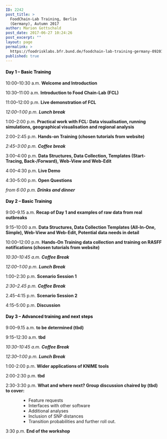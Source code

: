 ```yaml
---
ID: 2242
post_title: >
  FoodChain-Lab Training, Berlin
  (Germany), Autumn 2017
author: Marion Gottschald
post_date: 2017-06-27 10:24:26
post_excerpt: ""
layout: page
permalink: >
  https://foodrisklabs.bfr.bund.de/foodchain-lab-training-germany-092017/
published: true
---
```

<h4><span style="color: #000000;"><strong>Day 1 – Basic Training</strong></span></h4>
10:00–10:30 a.m.
<strong>Welcome and Introduction</strong>
<em></em>

10:30–11:00 a.m.
<strong>Introduction to Food Chain-Lab (FCL)</strong>
<em></em>

11:00–12:00 p.m.
<strong>Live demonstration of FCL</strong>
<em></em>

<em>12:00–1:00 p.m. 
<strong>Lunch break</strong></em>

1:00–2:00 p.m.
<strong>Practical work with FCL: Data visualisation, running simulations, geographical visualisation and regional analysis</strong>
<em></em>

2:00–2:45 p.m.
<strong>Hands-on Training (chosen tutorials from website)</strong>
<em></em>

<em>2:45–3:00 p.m. 
<strong>Coffee break</strong></em>

3:00–4:00 p.m.
<strong>Data Structures, Data Collection, Templates (Start-Tracing, Back-/Forward), Web-View and Web-Edit</strong>
<em></em>

4:00–4:30 p.m.
<strong>Live Demo</strong>
<em></em>

4:30–5:00 p.m.
<strong>Open Questions</strong>
<em></em>

<em>from 6:00 p.m. 
<strong>Drinks and dinner</strong></em>

<h4><span style="color: #000000;">Day 2 – Basic Training</span></h4>

9:00–9.15 a.m.
<strong>Recap of Day 1 and examples of raw data from real outbreaks</strong>
<em></em>

9:15–10:00 a.m.
<strong>Data Structures, Data Collection Templates (All-In-One, Simple), Web-View and Web-Edit, Potential data needs in detail</strong>
<em></em>

10:00–12:00 p.m.
<strong>Hands-On Training data collection and training on RASFF notifications (chosen tutorials from website)</strong>
<em></em>

<em>10:30–10:45 a.m. 
<strong>Coffee Break</strong></em>

<em>12:00–1:00 p.m. 
<strong>Lunch Break</strong></em>

1:00–2:30 p.m.
<strong>Scenario Session 1</strong>
<em></em>

<em>2:30–2.45 p.m. 
<strong>Coffee Break</strong></em>

2.45–4:15 p.m.
<strong>Scenario Session 2</strong>
<em></em>

4:15–5:00 p.m.
<strong>Discussion</strong>
<em></em>

<h4><span style="color: #000000;">Day 3 – Advanced training and next steps</span></h4>

9:00–9.15 a.m.
<strong>to be determined (tbd)</strong>
<em></em>

9:15–12:30 a.m.
<strong>tbd</strong>
<em></em>

<em>10:30–10:45 a.m. 
<strong>Coffee Break</strong></em>

<em>12:30–1:00 p.m. 
<strong>Lunch Break</strong></em>

1:00-2:00 p.m.
<strong>Wider applications of KNIME tools</strong>
<em></em>

2:00-2:30 p.m.
<strong>tbd</strong>
<em></em>

2:30-3:30 p.m.
<strong>What and where next? Group discussion chaired by (tbd) to cover: </strong>
<ul style="margin-left: 50px;">
 	<li>Feature requests</li>
 	<li>Interfaces with other software</li>
 	<li>Additional analyses</li>
 	<li>Inclusion of SNP distances</li>
 	<li>Transition probabilities and further roll out.</li>
</ul>
3:30 p.m. 
<strong>End of the workshop</strong>